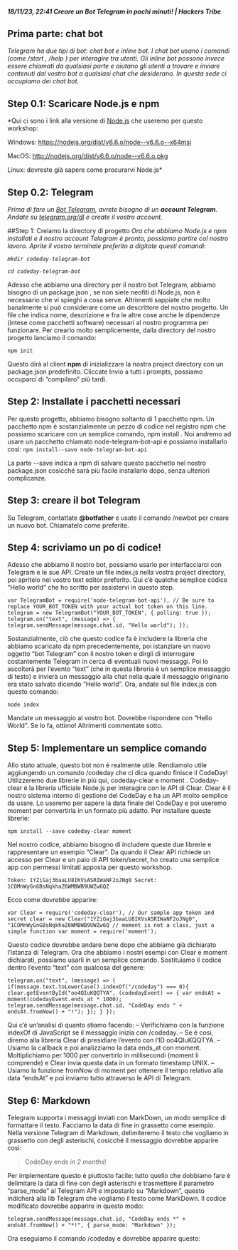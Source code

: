 ##### 18/11/23, 22:41                                                                   Creare un Bot Telegram in pochi minuti! | Hackers Tribe
## Prima parte: chat bot
*Telegram ha due tipi di bot: chat bot e inline bot. I chat bot usano i comandi (come /start , /help ) per
interagire tra utenti. Gli inline bot possono invece essere chiamati da qualsiasi parte e aiutano gli utenti a
trovare e inviare contenuti dal vostro bot a qualsiasi chat che desiderano. In questa sede ci occupiamo dei
chat bot.*
## Step 0.1: Scaricare Node.js e npm
*Qui ci sono i link alla versione di [Node.js](https://hackerstribe.com/tag/node-js/) che useremo per questo workshop:

Windows: https://nodejs.org/dist/v6.6.o/node--v6.6.o--x64msi

MacOS: http://nodejs.org/dist/v6.6.o/node--v6.6.o.pkg

Linux: dovreste già sapere come procurarvi Node.js*

## Step 0.2: Telegram
*Prima di fare un [Bot Telegram](https://hackerstribe.com/tag/bot-telegram/), avrete bisogno di un **account Telegram**. Andate su [telegram.org/dl](https://desktop.telegram.org/) e
create il vostro account.*

##Step 1: Creiamo la directory di progetto
*Ora che abbiamo Node.js e npm installati e il nostro account Telegram è pronto, possiamo partire col
nostro lavoro. Aprite il vostro terminale preferito a digitate questi comandi:*

*`mkdir codeday-telegram-bot`*

*`cd codeday-telegram-bot`*

Adesso che abbiamo una directory per il nostro bot Telegram, abbiamo bisogno di un package.json , se
non siete neofiti di Node.js, non è necessario che vi spieghi a cosa serve. Altrimenti sappiate che molto
banalmente si può considerare come un descrittore del nostro progetto. Un file che indica nome,
descrizione e fra le altre cose anche le dipendenze (intese come pacchetti software) necessari al nostro
programma per funzionare.
Per crearlo molto semplicemente, dalla directory del nostro progetto lanciamo il comando:

`npm init`

Questo dirà al client **npm** di inizializzare la nostra project directory con un package.json predefinito.
Cliccate Invio a tutti i prompts, possiamo occuparci di “compilaro” più tardi.

## Step 2: Installate i pacchetti necessari
Per questo progetto, abbiamo bisogno soltanto di 1 pacchetto npm.
Un pacchetto npm è sostanzialmente un pezzo di codice nel registro npm che possiamo scaricare con un
semplice comando, npm install .
Noi andremo ad usare un pacchetto chiamato node-telegram-bot-api e possiamo installarlo così:
`npm install--save node-telegram-bot-api`

La parte --save indica a npm di salvare questo pacchetto nel nostro package.json cosicché sarà più
facile installarlo dopo, senza ulteriori complicanze.

## Step 3: creare il bot Telegram

Su Telegram, contattate **@botfather** e usate il comando /newbot per creare un nuovo bot.
Chiamatelo come preferite.

## Step 4: scriviamo un po di codice!

Adesso che abbiamo il nostro bot, possiamo usarlo per interfacciarci con Telegram e le sue API.
Create un file index.js nella vostra project directory, poi apritelo nel vostro text editor preferito.
Qui c’è qualche semplice codice “Hello world” che ho scritto per assistervi in questo step.

`var TelegramBot = require('node-telegram-bot-api'),
// Be sure to replace YOUR_BOT_TOKEN with your actual bot token on this line.
telegram = new TelegramBot("YOUR_BOT_TOKEN", { polling: true });
telegram.on("text", (message) => {
telegram.sendMessage(message.chat.id, "Hello world");
});`

Sostanzialmente, ciò che questo codice fa è includere la libreria che abbiamo scaricato da npm
precedentemente, poi istanziare un nuovo oggetto “bot Telegram” con il nostro token e dirgli di
interrogare costantemente Telegram in cerca di eventuali nuovi messaggi.
Poi lo ascolterà per l’evento “text” (che in questa libreria è un semplice messaggio di testo) e invierà un
messaggio alla chat nella quale il messaggio originario era stato salvato dicendo “Hello world”.
Ora, andate sul file index.js con questo comando:

`node index`

Mandate un messaggio al vostro bot. Dovrebbe rispondere con “Hello World”. Se lo fa, ottimo! Altrimenti
commentate sotto.

## Step 5: Implementare un semplice comando

Allo stato attuale, questo bot non è realmente utile.
Rendiamolo utile aggiungendo un comando /codeday che ci dica quando finisce il CodeDay!
Utilizzeremo due librerie in più qui, codeday-clear e moment .
Codeday-clear è la libreria ufficiale Node.js per interagire con le API di Clear.
Clear è il nostro sistema interno di gestione del CodeDay e ha un API molto semplice da usare. Lo
useremo per sapere la data finale del CodeDay e poi useremo moment per convertirla in un formato più
adatto.
Per installare queste librerie:

`npm install --save codeday-clear moment`

Nel nostro codice, abbiamo bisogno di includere queste due librerie e rappresentare un esempio “Clear”.
Da quando il Clear API richiede un accesso per Clear e un paio di API token/secret, ho creato una semplice
app con permessi limitati apposta per questo workshop.

`Token: 1YZiGaj3baaLU8IKVsASRIWaNF2oJNg0
Secret: 1COMnWyGnGBsNqkhaZ6WMBWB9UWZw6QZ`

Ecco come dovrebbe apparire:

`var Clear = require('codeday-clear'),
// Our sample app token and secret
clear = new Clear("1YZiGaj3baaLU8IKVsASRIWaNF2oJNg0", "1COMnWyGnGBsNqkhaZ6WMBWB9UWZw6Q
// moment is not a class, just a simple function
var moment = require('moment');`

Questo codice dovrebbe andare bene dopo che abbiamo già dichiarato l’istanza di Telegram. Ora che
abbiamo i nostri esempi con Clear e moment dichiarati, possiamo usarli in un semplice comando.
Sostituiamo il codice dentro l’evento “text” con qualcosa del genere:

`telegram.on("text", (message) => {
if(message.text.toLowerCase().indexOf("/codeday") === 0){
clear.getEventById("oo4QIuKQQTYA", (codedayEvent) => {
var endsAt = moment(codedayEvent.ends_at * 1000);
telegram.sendMessage(message.chat.id, "CodeDay ends " + endsAt.fromNow() + "!");
});
}
});`

Qui c’è un’analisi di quanto stiamo facendo:
– Verifichiamo con la funzione indexOf di JavaScript se il messaggio inizia con /codeday.
– Se è cosi, diremo alla libreria Clear di presidiare l’evento con l’ID oo4QIuKQQTYA.
– Usiamo la callback e poi analizziamo la data ends_at con moment. Moltiplichiamo per 1000 per
convertirlo in millisecondi (moment li comprende) e Clear invia questa data in un formato timestamp
UNIX.
– Usiamo la funzione fromNow di moment per ottenere il tempo relativo alla data “endsAt” e poi inviamo
tutto attraverso le API di Telegram.

## Step 6: Markdown

Telegram supporta i messaggi inviati con MarkDown, un modo semplice di formattare il testo. Facciamo
la data di fine in grassetto come esempio.
Nella versione Telegram di Markdown, delimiteremo il testo che vogliamo in grassetto con degli asterischi,
cosicché il messaggio dovrebbe apparire così:

>CodeDay ends *in 2 months*!

Per implementare questo è piuttosto facile: tutto quello che dobbiamo fare è delimitare la data di fine con
degli asterischi e trasmettere il parametro “parse_mode” al Telegram API e impostarlo su “Markdown”,
questo indicherà alla lib Telegram che vogliamo il testo come MarkDown.
Il codice modificato dovrebbe apparire in questo modo:

`telegram.sendMessage(message.chat.id, "CodeDay ends *" + endsAt.fromNow() + "*!", {
parse_mode: "Markdown"
});`

Ora eseguiamo il comando /codeday e dovrebbe apparire questo:
 
